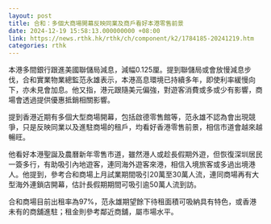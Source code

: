 ```yaml
---
layout: post
title: 合和：多個大商場開幕反映同業及商戶看好本港零售前景
date: 2024-12-19 15:58:13.000000000 +08:00
link: https://news.rthk.hk/rthk/ch/component/k2/1784185-20241219.htm
categories: rthk
---
```


本港多間銀行跟進美國聯儲局減息，減幅0.125厘。提到聯儲局或會放慢減息步伐，合和實業物業總監范永雄表示，本港高息環境已持續多年，即使利率緩慢向下，亦未見會加息。他又指，港元跟隨美元偏強，對遊客消費或多或少有影響，商場會透過提供優惠抵銷相關影響。

提到香港近期有多個大型商場開幕，包括啟德零售館等，范永雄不認為會出現競爭，只是反映同業以及進駐商場的租戶，均看好香港零售前景，相信市道會越來越暢旺。

他看好本港聖誕及農曆新年零售市道，雖然港人或趁長假期外遊，但恢復深圳居民一簽多行，有助吸引內地遊客，連同海外遊客來港，相信入境旅客或多過出境港人。他提到，參考合和商場上月試業期間吸引20萬至30萬人流，連同商場再有大型海外連鎖店開幕，估計長假期期間可吸引逾50萬人流到訪。

合和商場目前出租率為97%，范永雄期望餘下待租面積可吸納具有特色，或香港未有的商舖進駐；租金則參考鄰近商舖，屬市場水平。
